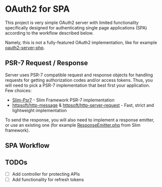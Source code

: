 # OAuth2 for SPA

This project is very simple OAuth2 server with limited functionality specifically designed for authenticating single page applications (SPA) according to the workflow described below.

Namely, this is not a fully-featured OAuth2 implementation, like for example [oauth2-server-php](https://github.com/bshaffer/oauth2-server-php).

## PSR-7 Request / Response

Server uses PSR-7 compatible request and response objects for handling requests for getting authorization codes and/or access tokens. Thus, you will need to pick a PSR-7 implementation that best first your application. Few choices:
 - [Slim-Psr7](https://github.com/slimphp/Slim-Psr7) - Slim Framework PSR-7 implementation
 - [httpsoft/http-message](https://github.com/httpsoft/http-message) & [httpsoft/http-server-request](https://github.com/httpsoft/http-server-request) - Fast, strict and lightweight implementation

 To send the response, you will also need to implement a response emitter, or use an existing one (for example [ResponseEmitter.php](https://github.com/slimphp/Slim/blob/4.x/Slim/ResponseEmitter.php) from Slim framework).


## SPA Workflow



## TODOs
 - [ ] Add controller for protecting APIs
 - [ ] Add functionality for refresh tokens